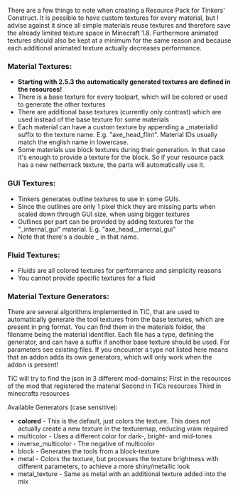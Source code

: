 There are a few things to note when creating a Resource Pack for Tinkers' Construct.
It is possible to have custom textures for every material, but I advise against it since all simple materials reuse textures and therefore save the already limited texture space in Minecraft 1.8.
Furthermore animated textures should also be kept at a minimum for the same reason and because each additional animated texture actually decreases performance.

### Material Textures:
* **Starting with 2.5.3 the automatically generated textures are defined in the resources!**
* There is a base texture for every toolpart, which will be colored or used to generate the other textures
* There are additional base textures (currently only contrast) which are used instead of the base texture for some materials
* Each material can have a custom texture by appending a _materialid suffix to the texture name. E.g. "axe_head_flint". Material IDs usually match the english name in lowercase.
* Some materials use block textures during their generation. In that case it's enough to provide a texture for the block. So if your resource pack has a new netherrack texture, the parts will automatically use it.

### GUI Textures:
* Tinkers generates outline textures to use in some GUIs.
* Since the outlines are only 1 pixel thick they are missing parts when scaled down through GUI size, when using bigger textures
* Outlines per part can be provided by adding textures for the "_internal_gui" material. E.g. "axe_head__internal_gui"
* Note that there's a double _ in that name.

### Fluid Textures:
* Fluids are all colored textures for performance and simplicity reasons
* You cannot provide specific textures for a fluid

### Material Texture Generators:
There are several algorithms implemented in TiC, that are used to automatically generate the tool textures from the base textures, which are present in png format. You can find them in the materials folder, the filename being the material identifier. Each file has a type, defining the generator, and can have a suffix if another base texture should be used. For parameters see existing files. If you encounter a type not listed here means that an addon adds its own generators, which will only work when the addon is present!

TiC will try to find the json in 3 different mod-domains:
First in the resources of the mod that registered the material
Second in TiCs resources
Third in minecrafts resources

Available Generators (case sensitive):
* **colored** - This is the default, just colors the texture. This does not actually create a new texture in the texturemap, reducing vram required
* multicolor - Uses a different color for dark-, bright- and mid-tones
* inverse_multicolor - The negative of multicolor
* block - Generates the tools from a block-texture
* metal - Colors the texture, but processes the texture brightness with different parameters, to achieve a more shiny/metallic look
* metal_texture - Same as metal with an additional texture added into the mix